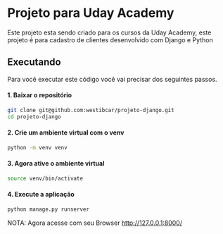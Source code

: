 # Projeto para Uday Academy
Este projeto esta sendo criado para os cursos da Uday Academy, este projeto é para cadastro de clientes desenvolvido com Django e Python

## Executando
Para você executar este código você vai precisar dos seguintes passos.
#### 1. Baixar o repositório

```bash
git clone git@github.com:westibcar/projeto-django.git
cd projeto-django
```

#### 2. Crie um ambiente virtual com o venv
```bash
python -m venv venv
```

#### 3. Agora ative o ambiente virtual 
```bash
source venv/bin/activate
```

#### 4. Execute a aplicação
```bash
python manage.py runserver
```

NOTA: Agora acesse com seu Browser http://127.0.0.1:8000/

